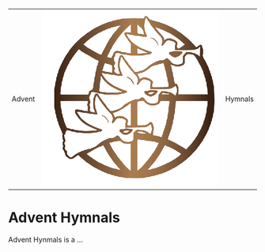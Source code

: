 
<div class="fullWidthTable">

| | | |
|----|----|----|
|Advent| ![banner](images/banner.png) | Hymnals |

</div>


# Advent Hymnals

Advent Hynmals is a ...

